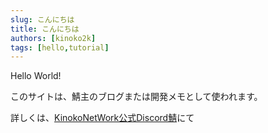 ```yaml
---
slug: こんにちは
title: こんにちは
authors: [kinoko2k]
tags: [hello,tutorial]
---
```


Hello World!

このサイトは、鯖主のブログまたは開発メモとして使われます。

詳しくは、[KinokoNetWork公式Discord鯖](https://discord.gg/VdzXx892Zq)にて
